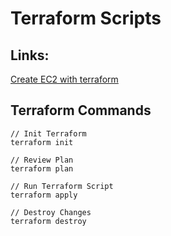 # Terraform Scripts

## Links:
[Create EC2 with terraform](https://github.com/CodeSagarOfficial/terraform-scripts/blob/main/create-ec2-with-terraform.tf)

## Terraform Commands
```hcl
// Init Terraform
terraform init

// Review Plan
terraform plan

// Run Terraform Script
terraform apply

// Destroy Changes
terraform destroy
```